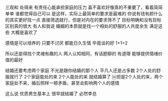 三观和 处得来 有责任心能承担家庭的压力
喜不喜欢好像真的不重要了，看着简简单单 谁都觉得自己可以 是这样，实际上最简单的要求是最难的
你说有钱有颜什么的其实更好找一点 直接筛选就行，但是对内在的要求筛不了
目标明确和没有目标区别真的很大
有人和我说 婚姻的本质就是找一个相处的舒服的人共度余生
满足这些 大概是喜欢了

感情是可以培养的
只要不讨厌
都能日久生情
毕竟谈的好 1+1>2

所以还是得找个灵魂有趣的人
两人认知相同，有话题聊的
有道理 能够提供情绪价值的最好

结婚还要考虑两个家庭
不光是跟你结婚的那个人
平凡人还是占多数  2个人处的舒服就行了
2个家庭能处的来 2个人能处的来 就结婚算了
￼但是2个人处的来，两个家庭处不来，婚后照样一顿矛盾，甚至会影响两个人的感情

这么说 优质男生基本上 很早就结婚了 必然李总

